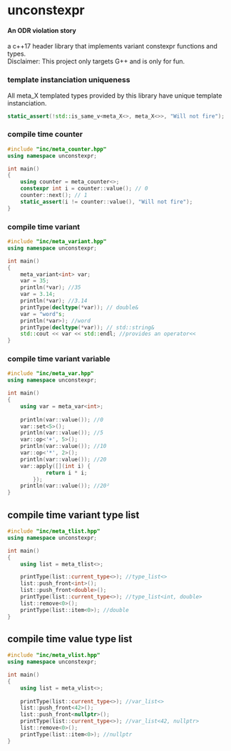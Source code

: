# unconstexpr
#### An ODR violation story
a c++17 header library that implements variant constexpr functions and types.</br>
Disclaimer: This project only targets G++ and is only for fun.<br>

### template instanciation uniqueness
All meta_X templated types provided by this library have unique template instanciation.
```c++
static_assert(!std::is_same_v<meta_X<>, meta_X<>>, "Will not fire");
```

### compile time counter
```c++
#include "inc/meta_counter.hpp"
using namespace unconstexpr;

int main()
{
    using counter = meta_counter<>;
    constexpr int i = counter::value(); // 0
    counter::next(); // 1
    static_assert(i != counter::value(), "Will not fire");
}
```
### compile time variant
```c++
#include "inc/meta_variant.hpp"
using namespace unconstexpr;

int main()
{
    meta_variant<int> var;
    var = 35;
    println(*var); //35
    var = 3.14;
    println(*var); //3.14
    printType(decltype(*var)); // double&
    var = "word"s;
    println(*var>); //word
    printType(decltype(*var)); // std::string&
    std::cout << var << std::endl; //provides an operator<<
}
```
### compile time variant variable
```c++
#include "inc/meta_var.hpp"
using namespace unconstexpr;

int main()
{
    using var = meta_var<int>;
    
    println(var::value()); //0
    var::set<5>();
    println(var::value()); //5
    var::op<'+', 5>();
    println(var::value()); //10
    var::op<'*', 2>();
    println(var::value()); //20
    var::apply([](int i) {
            return i * i;
        });
    println(var::value()); //20²
}
```

## compile time variant type list
```c++
#include "inc/meta_tlist.hpp"
using namespace unconstexpr;

int main()
{
    using list = meta_tlist<>;

    printType(list::current_type<>); //type_list<>
    list::push_front<int>();
    list::push_front<double>();
    printType(list::current_type<>); //type_list<int, double>
    list::remove<0>();
    printType(list::item<0>); //double
}
```

## compile time value type list
```c++
#include "inc/meta_vlist.hpp"
using namespace unconstexpr;

int main()
{
    using list = meta_vlist<>;
    
    printType(list::current_type<>); //var_list<>
    list::push_front<42>();
    list::push_front<nullptr>();
    printType(list::current_type<>); //var_list<42, nullptr>
    list::remove<0>();
    printType(list::item<0>); //nullptr
}
```
